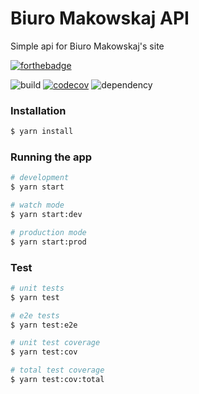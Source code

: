 # Biuro Makowskaj API

Simple api for Biuro Makowskaj's site

[![forthebadge](https://forthebadge.com/images/badges/made-with-typescript.svg)](https://forthebadge.com)

![build](https://api.travis-ci.org/MoneyIgos/biuro-makowskaj-api.svg?branch=master)
[![codecov](https://codecov.io/gh/MoneyIgos/biuro-makowskaj-api/branch/master/graph/badge.svg?token=N2HMW7UTBG)](https://codecov.io/gh/MoneyIgos/biuro-makowskaj-api)
![dependency](https://david-dm.org/MoneyIgos/biuro-makowskaj-api.svg)

### Installation

```bash
$ yarn install
```

### Running the app

```bash
# development
$ yarn start

# watch mode
$ yarn start:dev

# production mode
$ yarn start:prod
```

### Test

```bash
# unit tests
$ yarn test

# e2e tests
$ yarn test:e2e

# unit test coverage
$ yarn test:cov

# total test coverage
$ yarn test:cov:total
```
